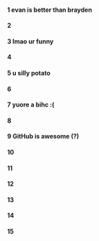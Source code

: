 #### 1 evan is better than brayden
#### 2
#### 3 lmao ur funny
#### 4
#### 5 u silly potato
#### 6
#### 7 yuore a bihc :(
#### 8
#### 9 GitHub is awesome (?)
#### 10
#### 11
#### 12
#### 13
#### 14
#### 15